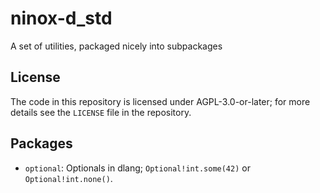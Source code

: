 # ninox-d_std

A set of utilities, packaged nicely into subpackages

## License

The code in this repository is licensed under AGPL-3.0-or-later; for more details see the `LICENSE` file in the repository.

## Packages

- `optional`: Optionals in dlang; `Optional!int.some(42)` or `Optional!int.none()`.